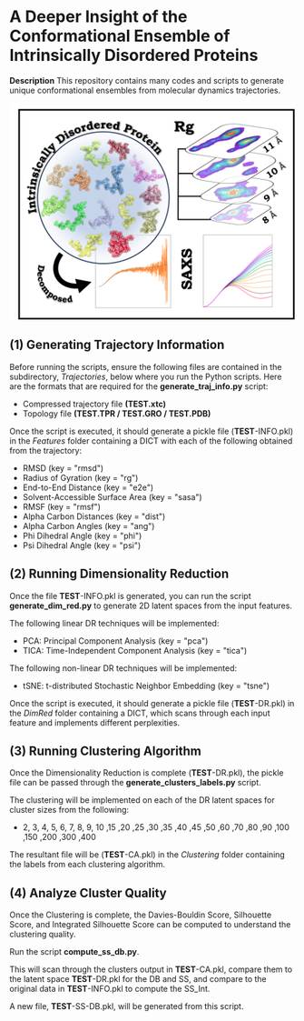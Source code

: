 # A Deeper Insight of the Conformational Ensemble of Intrinsically Disordered Proteins
**Description** This repository contains many codes and scripts to generate unique conformational ensembles from molecular dynamics trajectories.

![image](Graphics/Main.png)

## (1) Generating Trajectory Information

Before running the scripts, ensure the following files are contained in the subdirectory, _Trajectories_, below where you run the Python scripts. Here are the formats that are required for the **generate_traj_info.py** script:

- Compressed trajectory file **(TEST.xtc)**
- Topology file **(TEST.TPR / TEST.GRO / TEST.PDB)**

Once the script is executed, it should generate a pickle file (**TEST**-INFO.pkl) in the _Features_ folder containing a DICT with each of the following obtained from the trajectory:

- RMSD (key = "rmsd")
- Radius of Gyration (key = "rg")
- End-to-End Distance (key = "e2e")
- Solvent-Accessible Surface Area (key = "sasa")
- RMSF (key = "rmsf")
- Alpha Carbon Distances (key = "dist")
- Alpha Carbon Angles (key = "ang")
- Phi Dihedral Angle (key = "phi")
- Psi Dihedral Angle (key = "psi")

## (2) Running Dimensionality Reduction

Once the file **TEST**-INFO.pkl is generated, you can run the script **generate_dim_red.py** to generate 2D latent spaces from the input features.

The following linear DR techniques will be implemented:
- PCA: Principal Component Analysis (key = "pca")
- TICA: Time-Independent Component Analysis (key = "tica")

The following non-linear DR techniques will be implemented:
- tSNE: t-distributed Stochastic Neighbor Embedding (key = "tsne")

Once the script is executed, it should generate a pickle file (**TEST**-DR.pkl) in the _DimRed_ folder containing a DICT, which scans through each input feature and implements different perplexities.

## (3) Running Clustering Algorithm

Once the Dimensionality Reduction is complete (**TEST**-DR.pkl), the pickle file can be passed through the **generate_clusters_labels.py** script.

The clustering will be implemented on each of the DR latent spaces for cluster sizes from the following:
- 2, 3, 4, 5, 6, 7, 8, 9, 10 ,15 ,20 ,25 ,30 ,35 ,40 ,45 ,50 ,60 ,70 ,80 ,90 ,100 ,150 ,200 ,300 ,400

The resultant file will be (**TEST**-CA.pkl) in the _Clustering_ folder containing the labels from each clustering algorithm.

## (4) Analyze Cluster Quality

Once the Clustering is complete, the Davies-Bouldin Score, Silhouette Score, and Integrated Silhouette Score can be computed to understand the clustering quality.

Run the script **compute_ss_db.py**.

This will scan through the clusters output in **TEST**-CA.pkl, compare them to the latent space **TEST**-DR.pkl for the DB and SS, and compare to the original data in **TEST**-INFO.pkl to compute the SS_Int.

A new file, **TEST**-SS-DB.pkl, will be generated from this script.
